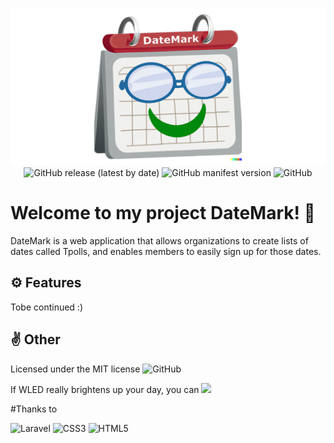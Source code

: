 <p align="center">
  <img src="https://github.com/elMuscle/DateMark/blob/master/Images/DateMark-logo-github.png" style="max-height:50%;"><br />
  <img alt="GitHub release (latest by date)" src="https://img.shields.io/github/v/release/elMuscle/DateMark">
  <img alt="GitHub manifest version" src="https://img.shields.io/github/manifest-json/v/elMuscle/DateMark">
  <img alt="GitHub" src="https://img.shields.io/github/license/elMuscle/DateMark">
</p>

# Welcome to my project DateMark! 📆
DateMark is a web application that allows organizations to create lists of dates called Tpolls, and enables members to easily sign up for those dates.

## ⚙️ Features
Tobe continued :)

## ✌️ Other

Licensed under the MIT license
![GitHub](https://img.shields.io/github/license/elMuscle/DateMark)
<!-- Credits [here]()! -->  

If WLED really brightens up your day, you can [![](https://img.shields.io/badge/send%20me%20a%20small%20gift-paypal-blue.svg?style=flat-square)](https://paypal.me/lukaskubica)


#Thanks to

![Laravel](https://img.shields.io/badge/laravel-%23FF2D20.svg?style=for-the-badge&logo=laravel&logoColor=white)
![CSS3](https://img.shields.io/badge/css3-%231572B6.svg?style=for-the-badge&logo=css3&logoColor=white)
![HTML5](https://img.shields.io/badge/html5-%23E34F26.svg?style=for-the-badge&logo=html5&logoColor=white)
